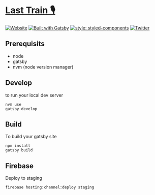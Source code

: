 # [Last Train 🎙](https://thelasttrain.fm)

[![Website](https://img.shields.io/website?url=https%3A%2F%2Fthelasttrain.fm%2F)](https://thelasttrain.fm)
[![Built with Gatsby](https://img.shields.io/badge/built%20with-gatsby-%23663399)](https://www.gatsbyjs.org/)
[![style: styled-components](https://img.shields.io/badge/style-%F0%9F%92%85%20styled--components-orange.svg?colorB=daa357&colorA=db748e)](https://github.com/styled-components/styled-components)
[![Twitter](https://img.shields.io/twitter/follow/lasttrainpod?style=social)](https://twitter.com/intent/follow?screen_name=lasttrainpod)

## Prerequisits

- node
- gatsby
- nvm (node version manager)

## Develop

to run your local dev server

```
nvm use
gatsby develop
```

## Build

To build your gatsby site

```
npm install
gatsby build
```

## Firebase

Deploy to staging

```
firebase hosting:channel:deploy staging
```
